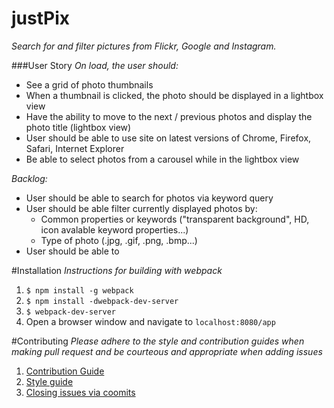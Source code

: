 # justPix
*Search for and filter pictures from Flickr, Google and Instagram.*

###User Story
*On load, the user should:*
- See a grid of photo thumbnails
- When a thumbnail is clicked, the photo should be displayed in a lightbox view
- Have the ability to move to the next / previous photos and display the photo title (lightbox view)
- User should be able to use site on latest versions of Chrome, Firefox, Safari, Internet Explorer
- Be able to select photos from a carousel while in the lightbox view

*Backlog:*
- User should be able to search for photos via keyword query
- User should be able filter currently displayed photos by:
  - Common properties or keywords ("transparent background", HD, icon avalable keyword properties...)
  - Type of photo (.jpg, .gif, .png, .bmp...)
- User should be able to

#Installation
*Instructions for building with webpack*
1. `$ npm install -g webpack` 
2. `$ npm install -dwebpack-dev-server`                
4. `$ webpack-dev-server`
5. Open a browser window and navigate to `localhost:8080/app`

#Contributing
*Please adhere to the style and contribution guides when making pull request and be courteous and appropriate when adding issues*
1. [Contribution Guide](COTRIBUTING.md)
2. [Style guide](STYLE-GUIDE.md)
3. [Closing issues via coomits](https://help.github.com/articles/closing-issues-via-commit-messages/)
